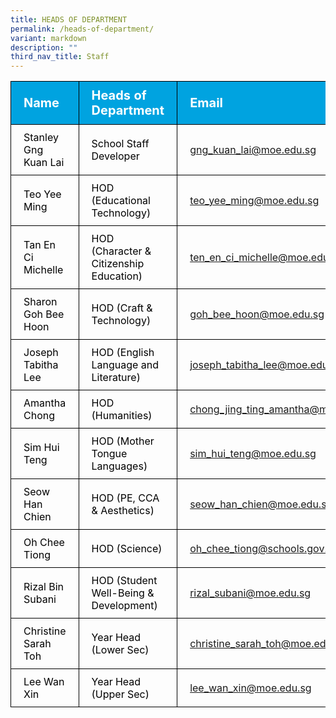 ```yaml
---
title: HEADS OF DEPARTMENT
permalink: /heads-of-department/
variant: markdown
description: ""
third_nav_title: Staff
---
```

<table>
<tbody>
			<tr style="background-color: #00A3E0">
					<th style="color: #FFFFFF; font-size: 20px; border: 1px solid black;padding: 10px 20px; text-align: left;">Name</th>
					<th style="color: #FFFFFF; font-size: 20px; border: 1px solid black;padding: 10px 20px; text-align: left;">Heads of Department</th>
					<th style="color: #FFFFFF; font-size: 20px; border: 1px solid black;padding: 10px 20px; text-align: left;">Email</th>
			</tr>
			<tr>
					<td style="color: black; font-size: 16px; border: 1px solid black;padding: 10px 20px;">Stanley Gng Kuan Lai</td>
					<td style="color: black; font-size: 16px; border: 1px solid black;padding: 10px 20px;">School Staff Developer</td>
					<td style="font-size: 16px; border: 1px solid black;padding: 10px 20px;"><a href="mailto:gng_kuan_lai@moe.edu.sg">gng_kuan_lai@moe.edu.sg</a></td>
			</tr>  
			<tr>
					<td style="color: black; font-size: 16px; border: 1px solid black;padding: 10px 20px;">Teo Yee Ming</td>
					<td style="color: black; font-size: 16px; border: 1px solid black;padding: 10px 20px;">HOD (Educational Technology)</td>
					<td style="font-size: 16px; border: 1px solid black;padding: 10px 20px;"><a href="mailto:teo_yee_ming@moe.edu.sg">teo_yee_ming@moe.edu.sg</a></td>
			</tr> 
			<tr>
					<td style="color: black; font-size: 16px; border: 1px solid black;padding: 10px 20px;">Tan En Ci Michelle</td>
					<td style="color: black; font-size: 16px; border: 1px solid black;padding: 10px 20px;">HOD (Character &amp; Citizenship Education)</td>
					<td style="font-size: 16px; border: 1px solid black;padding: 10px 20px;"><a href="mailto:ten_en_ci_michelle@moe.edu.sg">ten_en_ci_michelle@moe.edu.sg</a></td>
			</tr> 
			<tr>
					<td style="color: black; font-size: 16px; border: 1px solid black;padding: 10px 20px;">Sharon Goh Bee Hoon</td>
					<td style="color: black; font-size: 16px; border: 1px solid black;padding: 10px 20px;">HOD (Craft &amp; Technology)</td>
					<td style="font-size: 16px; border: 1px solid black;padding: 10px 20px;"><a href="mailto:goh_bee_hoon@moe.edu.sg">goh_bee_hoon@moe.edu.sg</a></td>
			</tr> 
			<tr>
					<td style="color: black; font-size: 16px; border: 1px solid black;padding: 10px 20px;">Joseph Tabitha Lee</td>
					<td style="color: black; font-size: 16px; border: 1px solid black;padding: 10px 20px;">HOD (English Language and Literature)</td>
					<td style="font-size: 16px; border: 1px solid black;padding: 10px 20px;"><a href="mailto:joseph_tabitha_lee@moe.edu.sg">joseph_tabitha_lee@moe.edu.sg</a></td>
			</tr> 
			<tr>
					<td style="color: black; font-size: 16px; border: 1px solid black;padding: 10px 20px;">Amantha Chong</td>
					<td style="color: black; font-size: 16px; border: 1px solid black;padding: 10px 20px;">HOD (Humanities)</td>
					<td style="font-size: 16px; border: 1px solid black;padding: 10px 20px;"><a href="mailto:chong_jing_ting_amantha@moe.edu.sg">chong_jing_ting_amantha@moe.edu.sg</a></td>
			</tr> 
			<tr>
					<td style="color: black; font-size: 16px; border: 1px solid black;padding: 10px 20px;">Sim Hui Teng</td>
					<td style="color: black; font-size: 16px; border: 1px solid black;padding: 10px 20px;">HOD (Mother Tongue Languages)</td>
					<td style="font-size: 16px; border: 1px solid black;padding: 10px 20px;"><a href="mailto:sim_hui_teng@moe.edu.sg">sim_hui_teng@moe.edu.sg</a></td>
			</tr> 
			<tr>
					<td style="color: black; font-size: 16px; border: 1px solid black;padding: 10px 20px;">Seow Han Chien</td>
					<td style="color: black; font-size: 16px; border: 1px solid black;padding: 10px 20px;">HOD (PE, CCA &amp; Aesthetics)</td>
					<td style="font-size: 16px; border: 1px solid black;padding: 10px 20px;"><a href="mailto:seow_han_chien@moe.edu.sg">seow_han_chien@moe.edu.sg</a></td>
			</tr>  
			<tr>
					<td style="color: black; font-size: 16px; border: 1px solid black;padding: 10px 20px;">Oh Chee Tiong</td>
					<td style="color: black; font-size: 16px; border: 1px solid black;padding: 10px 20px;">HOD (Science)</td>
					<td style="font-size: 16px; border: 1px solid black;padding: 10px 20px;"><a href="mailto:oh_chee_tiong@schools.gov.sg">oh_chee_tiong@schools.gov.sg</a></td>
			</tr> 
			<tr>
					<td style="color: black; font-size: 16px; border: 1px solid black;padding: 10px 20px;">Rizal Bin Subani</td>
					<td style="color: black; font-size: 16px; border: 1px solid black;padding: 10px 20px;">HOD (Student Well-Being &amp; Development)</td>
					<td style="font-size: 16px; border: 1px solid black;padding: 10px 20px;"><a href="mailto:rizal_subani@moe.edu.sg">rizal_subani@moe.edu.sg</a></td>
			</tr> 
			<tr>
					<td style="color: black; font-size: 16px; border: 1px solid black;padding: 10px 20px;">Christine Sarah Toh</td>
					<td style="color: black; font-size: 16px; border: 1px solid black;padding: 10px 20px;">Year Head (Lower Sec)</td>
					<td style="font-size: 16px; border: 1px solid black;padding: 10px 20px;"><a href="mailto:christine_sarah_toh@moe.edu.sg">christine_sarah_toh@moe.edu.sg</a></td>
			</tr> 
			<tr>
					<td style="color: black; font-size: 16px; border: 1px solid black;padding: 10px 20px;">Lee Wan Xin</td>
					<td style="color: black; font-size: 16px; border: 1px solid black;padding: 10px 20px;">Year Head (Upper Sec)</td>
					<td style="font-size: 16px; border: 1px solid black;padding: 10px 20px;"><a href="mailto:lee_wan_xin@moe.edu.sg">lee_wan_xin@moe.edu.sg</a></td>
			</tr> 

</tbody>
</table>